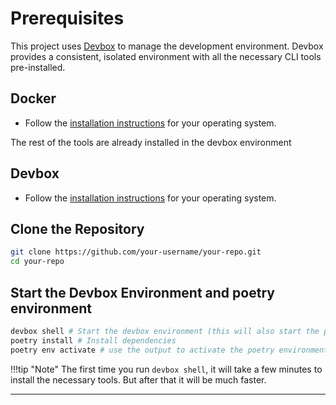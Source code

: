 # Prerequisites

This project uses [Devbox](https://www.jetify.com/devbox/) to manage the development environment. Devbox provides a consistent, isolated environment with all the necessary CLI tools pre-installed.

## Docker

- Follow the [installation instructions](https://docs.docker.com/get-docker/) for your operating system.

The rest of the tools are already installed in the devbox environment

## Devbox

- Follow the [installation instructions](https://www.jetify.com/devbox/docs/installing_devbox/) for your operating system.

## Clone the Repository

```bash
git clone https://github.com/your-username/your-repo.git
cd your-repo
```

## Start the Devbox Environment and poetry environment

```bash
devbox shell # Start the devbox environment (this will also start the poetry environment)
poetry install # Install dependencies
poetry env activate # use the output to activate the poetry environment ( ONLY IF DEVBOX DOES NOT ACTIVATE THE ENVIRONMENT)
```
!!!tip "Note"
    The first time you run `devbox shell`, it will take a few minutes to install the necessary tools. But after that it will be much faster.


---
